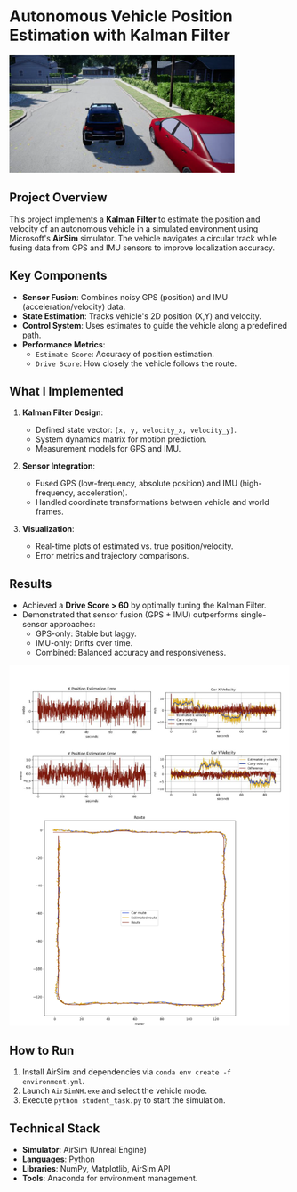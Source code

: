 # Autonomous Vehicle Position Estimation with Kalman Filter

![AirSim Simulation ](images/airsim_screenshot.png)

## Project Overview

This project implements a **Kalman Filter** to estimate the position and velocity of an autonomous vehicle in a simulated environment using Microsoft's **AirSim** simulator. The vehicle navigates a circular track while fusing data from GPS and IMU sensors to improve localization accuracy.

## Key Components

- **Sensor Fusion**: Combines noisy GPS (position) and IMU (acceleration/velocity) data.
- **State Estimation**: Tracks vehicle's 2D position (X,Y) and velocity.
- **Control System**: Uses estimates to guide the vehicle along a predefined path.
- **Performance Metrics**:
  - `Estimate Score`: Accuracy of position estimation.
  - `Drive Score`: How closely the vehicle follows the route.

## What I Implemented

1. **Kalman Filter Design**:

   - Defined state vector: `[x, y, velocity_x, velocity_y]`.
   - System dynamics matrix for motion prediction.
   - Measurement models for GPS and IMU.

2. **Sensor Integration**:

   - Fused GPS (low-frequency, absolute position) and IMU (high-frequency, acceleration).
   - Handled coordinate transformations between vehicle and world frames.

3. **Visualization**:
   - Real-time plots of estimated vs. true position/velocity.
   - Error metrics and trajectory comparisons.

## Results

- Achieved a **Drive Score > 60** by optimally tuning the Kalman Filter.
- Demonstrated that sensor fusion (GPS + IMU) outperforms single-sensor approaches:
  - GPS-only: Stable but laggy.
  - IMU-only: Drifts over time.
  - Combined: Balanced accuracy and responsiveness.

![Result](images/result.png)

## How to Run

1. Install AirSim and dependencies via `conda env create -f environment.yml`.
2. Launch `AirSimNH.exe` and select the vehicle mode.
3. Execute `python student_task.py` to start the simulation.

## Technical Stack

- **Simulator**: AirSim (Unreal Engine)
- **Languages**: Python
- **Libraries**: NumPy, Matplotlib, AirSim API
- **Tools**: Anaconda for environment management.
